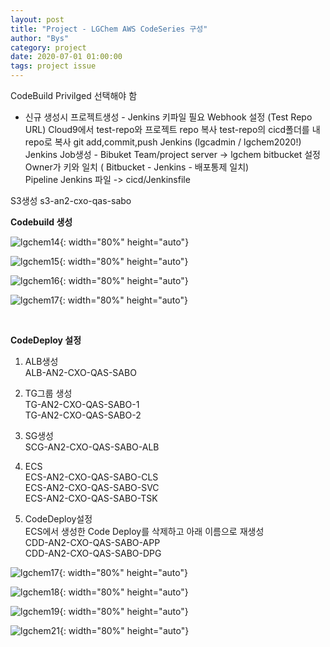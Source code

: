 ```yaml
---
layout: post
title: "Project - LGChem AWS CodeSeries 구성"
author: "Bys"
category: project
date: 2020-07-01 01:00:00
tags: project issue
---
```


CodeBuild 
Privilged 선택해야 함 


- 신규 생성시 
프로젝트생성 - Jenkins 키파일 필요 
Webhook 설정 (Test Repo URL) 
Cloud9에서 test-repo와 프로젝트 repo 복사 
test-repo의 cicd폴더를 내 repo로 복사 
git add,commit,push 
Jenkins (lgcadmin / lgchem2020!) 
Jenkins Job생성 - Bibuket Team/project 
server -> lgchem bitbucket 
설정  
Owner가 키와 일치 ( Bitbucket - Jenkins - 배포통제 일치)  
Pipeline Jenkins 파일 -> cicd/Jenkinsfile 


S3생성 
s3-an2-cxo-qas-sabo 

**Codebuild 생성**  

![lgchem14](/assets/it/project/lgchem/lgchem14.png){: width="80%" height="auto"}  

![lgchem15](/assets/it/project/lgchem/lgchem15.png){: width="80%" height="auto"}  

![lgchem16](/assets/it/project/lgchem/lgchem16.png){: width="80%" height="auto"}  

![lgchem17](/assets/it/project/lgchem/lgchem17.png){: width="80%" height="auto"}  

<br>

 
**CodeDeploy 설정**  

1. ALB생성  
ALB-AN2-CXO-QAS-SABO  

2. TG그룹 생성  
TG-AN2-CXO-QAS-SABO-1  
TG-AN2-CXO-QAS-SABO-2  
 
3. SG생성  
SCG-AN2-CXO-QAS-SABO-ALB  

4. ECS  
ECS-AN2-CXO-QAS-SABO-CLS  
ECS-AN2-CXO-QAS-SABO-SVC  
ECS-AN2-CXO-QAS-SABO-TSK  
 
5. CodeDeploy설정  
ECS에서 생성한 Code Deploy를 삭제하고 아래 이름으로 재생성  
CDD-AN2-CXO-QAS-SABO-APP  
CDD-AN2-CXO-QAS-SABO-DPG  

![lgchem17](/assets/it/project/lgchem/lgchem17.png){: width="80%" height="auto"}  

![lgchem18](/assets/it/project/lgchem/lgchem18.png){: width="80%" height="auto"}  

![lgchem19](/assets/it/project/lgchem/lgchem19.png){: width="80%" height="auto"}  

![lgchem21](/assets/it/project/lgchem/lgchem21.png){: width="80%" height="auto"}  
